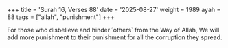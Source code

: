+++
title = 'Surah 16, Verses 88'
date = '2025-08-27'
weight = 1989
ayah = 88
tags = ["allah", "punishment"]
+++

For those who disbelieve and hinder ˹others˺ from the Way of Allah, We will add more punishment to their punishment for all the corruption they spread.